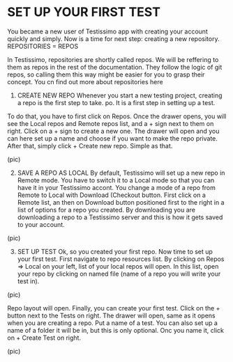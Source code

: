 # SET UP YOUR FIRST TEST

You became a new user of Testissimo app with creating your account quickly and simply. Now is a time for next step: creating a new repository.
REPOSITORIES = REPOS

In Testissimo, repositories are shortly called repos. We will be reffering to them as repos in the rest of the documentation. They follow the logic of git repos, so calling them this way might be easier for you to grasp their concept. You cn find out more about repositories here

1. CREATE NEW REPO
Whenever you start a new testing project, creating a repo is the first step to take. po. It is a first step in setting up a test. 

To do that, you have to first click on Repos. Once the drawer opens, you will see the Local repos and Remote repos list, and a + sign next to them on right. Click on a + sign to create a new one.
The drawer will open and you can here set up a name and choose if you want to make the repo private. After that, simply click + Create new repo. 
Simple as that.

(pic)

2. SAVE A REPO AS LOCAL
By default, Testissimo will set up a new repo in Remote mode. You have to switch it to a Local mode so that you can have it in your Testissimo accont.
You change a mode of a repo from Remote to Local with Download (Checkout button. First click on a Remote list, an then on Download button positioned first to the right in a list of options for a repo you created.
By downloading you are downloading a repo to a Testissimo server and this is how it gets saved to your account. 

(pic)


3. SET UP TEST
Ok, so you created your first repo. Now time to set up your first test. 
First navigate to repo resources list. By clicking on Repos => Local on your left, list of your local repos will open. In this list, open your repo by clicking on named file (name of a repo you will write your test in). 

(pic)

Repo layout will open. Finally, you can create your first test. 
Click on the + button next to the Tests on right. The drawer will open, same as it opens when you are creating a repo. Put a name of a test. You can also set up a name of a folder it will be in, but this is only optional. Onc you name it, click on + Create Test on right.

(pic)

